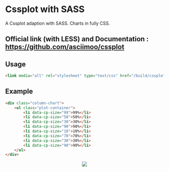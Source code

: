 # Cssplot with SASS

A Cssplot adaption with SASS. Charts in fully CSS.

## Official link (with LESS) and Documentation : https://github.com/asciimoo/cssplot

## Usage

```html
<link media="all" rel="stylesheet" type="text/css" href="/build/cssplot.full.css" />
```

## Example

```html
<div class="column-chart">
    <ul class="plot-container">
        <li data-cp-size="99">99%</li>
        <li data-cp-size="50">50%</li>
        <li data-cp-size="30">30%</li>
        <li data-cp-size="90">90%</li>
        <li data-cp-size="10">10%</li>
        <li data-cp-size="70">70%</li>
        <li data-cp-size="30">30%</li>
        <li data-cp-size="90">90%</li>
    </ul>
</div>
```

<div align="center">
  <img src="docs/images/cssplot_column_chart.png"/>
</div>

